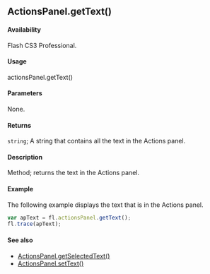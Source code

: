 ## ActionsPanel.getText()

#### Availability

Flash CS3 Professional.

#### Usage

actionsPanel.getText()

#### Parameters

None.

#### Returns

`string`; A string that contains all the text in the Actions panel.

#### Description

Method; returns the text in the Actions panel.

#### Example

The following example displays the text that is in the Actions panel.

```javascript
var apText = fl.actionsPanel.getText();
fl.trace(apText);
```

#### See also

- [ActionsPanel.getSelectedText()](../ActionsPanel_object/ActionsPanel2.md)
- [ActionsPanel.setText()](../ActionsPanel_object/ActionsPanel8.md)
